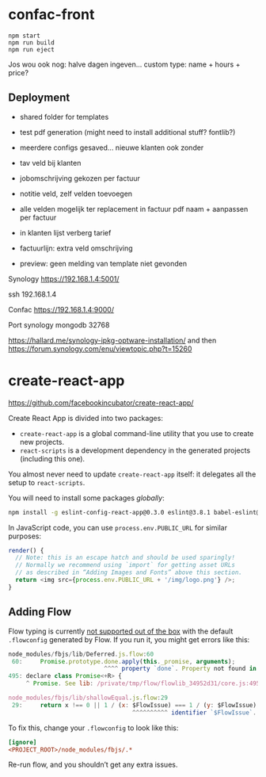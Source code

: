 confac-front
============

```
npm start
npm run build
npm run eject
```

Jos wou ook nog: halve dagen ingeven...
custom type: name + hours + price?

Deployment
----------
- shared folder for templates
- test pdf generation (might need to install additional stuff? fontlib?)



- meerdere configs gesaved... nieuwe klanten ook zonder 
- tav veld bij klanten
- jobomschrijving gekozen per factuur
- notitie veld, zelf velden toevoegen
- alle velden mogelijk ter replacement in factuur pdf naam + aanpassen per factuur 
- in klanten lijst verberg tarief
- factuurlijn: extra veld omschrijving
- preview: geen melding van template niet gevonden

Synology
https://192.168.1.4:5001/

ssh 192.168.1.4

Confac
https://192.168.1.4:9000/

Port synology mongodb 32768

https://hallard.me/synology-ipkg-optware-installation/
and then
https://forum.synology.com/enu/viewtopic.php?t=15260



create-react-app
================
https://github.com/facebookincubator/create-react-app/

Create React App is divided into two packages:

* `create-react-app` is a global command-line utility that you use to create new projects.
* `react-scripts` is a development dependency in the generated projects (including this one).

You almost never need to update `create-react-app` itself: it delegates all the setup to `react-scripts`.



You will need to install some packages *globally*:

```sh
npm install -g eslint-config-react-app@0.3.0 eslint@3.8.1 babel-eslint@7.0.0 eslint-plugin-react@6.4.1 eslint-plugin-import@2.0.1 eslint-plugin-jsx-a11y@2.2.3 eslint-plugin-flowtype@2.21.0
```

In JavaScript code, you can use `process.env.PUBLIC_URL` for similar purposes:

```js
render() {
  // Note: this is an escape hatch and should be used sparingly!
  // Normally we recommend using `import` for getting asset URLs
  // as described in “Adding Images and Fonts” above this section.
  return <img src={process.env.PUBLIC_URL + '/img/logo.png'} />;
}
```

## Adding Flow

Flow typing is currently [not supported out of the box](https://github.com/facebookincubator/create-react-app/issues/72) with the default `.flowconfig` generated by Flow. If you run it, you might get errors like this:

```js
node_modules/fbjs/lib/Deferred.js.flow:60
 60:     Promise.prototype.done.apply(this._promise, arguments);
                           ^^^^ property `done`. Property not found in
495: declare class Promise<+R> {
     ^ Promise. See lib: /private/tmp/flow/flowlib_34952d31/core.js:495

node_modules/fbjs/lib/shallowEqual.js.flow:29
 29:     return x !== 0 || 1 / (x: $FlowIssue) === 1 / (y: $FlowIssue);
                                   ^^^^^^^^^^ identifier `$FlowIssue`. Could not resolve name
```

To fix this, change your `.flowconfig` to look like this:

```ini
[ignore]
<PROJECT_ROOT>/node_modules/fbjs/.*
```

Re-run flow, and you shouldn’t get any extra issues.
